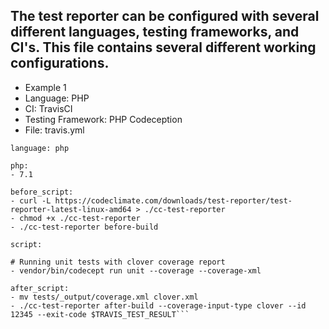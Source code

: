 ## The test reporter can be configured with several different languages, testing frameworks, and CI's. This file contains several different working configurations.

- Example 1
- Language: PHP
- CI: TravisCI
- Testing Framework: PHP Codeception
- File: travis.yml

```
language: php

php: 
- 7.1

before_script: 
- curl -L https://codeclimate.com/downloads/test-reporter/test-reporter-latest-linux-amd64 > ./cc-test-reporter 
- chmod +x ./cc-test-reporter 
- ./cc-test-reporter before-build

script:

# Running unit tests with clover coverage report 
- vendor/bin/codecept run unit --coverage --coverage-xml

after_script: 
- mv tests/_output/coverage.xml clover.xml 
- ./cc-test-reporter after-build --coverage-input-type clover --id 12345 --exit-code $TRAVIS_TEST_RESULT```

